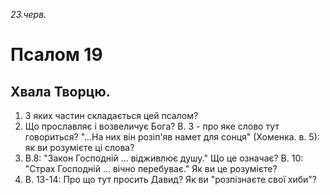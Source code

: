 
_23.черв._

# Псалом 19

## Хвала Творцю.
1. З яких частин складається цей псалом?
2. Що прославляє і возвеличує Бога? В. 3 - про яке слово тут говориться? "...На них він розіп'яв намет для сонця" (Хоменка. в. 5): як ви розумієте ці слова?
3. В.8:  "Закон Господній ... відживлює душу." Що це означає? В. 10: "Страх Господній ... вічно перебуває." Як ви це розумієте?
4. В. 13-14: Про що тут просить Давид? Як ви "розпізнаєте свої хиби"?
